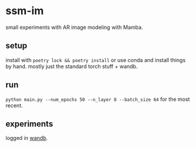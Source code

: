 # ssm-im
small experiments with AR image modeling with Mamba.

## setup
install with `poetry lock && poetry install` or use conda and install things by hand.
mostly just the standard torch stuff + wandb.

## run
`python main.py --num_epochs 50 --n_layer 8 --batch_size 64` for the most recent.

## experiments
logged in [wandb](https://wandb.ai/chiu-justin-t/ssm-cifar-tokenized).

